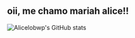 ## oii, me chamo mariah alice!!

![Alicelobwp's GitHub stats](https://github-readme-stats.vercel.app/api?username=alicelobwp&theme=radical&show_icons=true)
